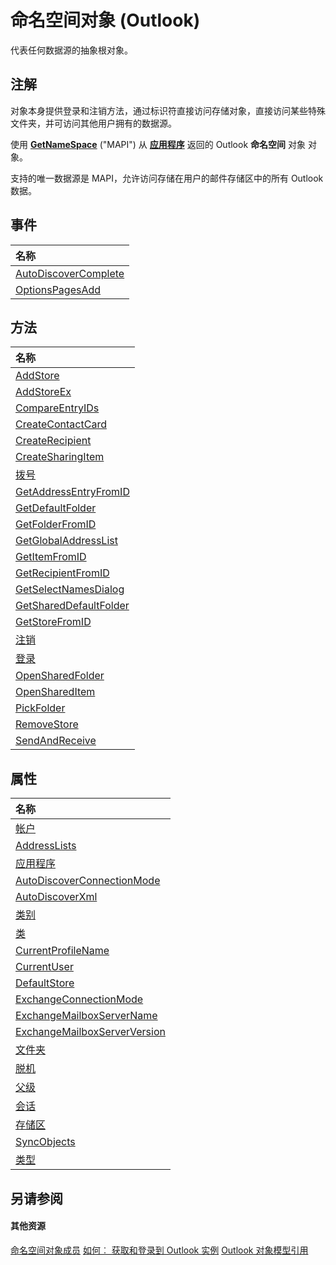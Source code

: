 
# 命名空间对象 (Outlook)

代表任何数据源的抽象根对象。


## 注解

对象本身提供登录和注销方法，通过标识符直接访问存储对象，直接访问某些特殊文件夹，并可访问其他用户拥有的数据源。

使用 **[GetNameSpace](6175d0d9-5a61-ce45-35c0-b70895d757b3.md)** ("MAPI") 从 **[应用程序](797003e7-ecd1-eccb-eaaf-32d6ddde8348.md)** 返回的 Outlook **命名空间** 对象 对象。

支持的唯一数据源是 MAPI，允许访问存储在用户的邮件存储区中的所有 Outlook 数据。


## 事件



|**名称**|
|:-----|
|[AutoDiscoverComplete](b7cac212-4d38-660e-0caf-48f97035f14a.md)|
|[OptionsPagesAdd](3f4920bd-ab22-90a7-490a-67122dac6c51.md)|

## 方法



|**名称**|
|:-----|
|[AddStore](c9390982-2408-fda5-a14d-de6f0daaadf1.md)|
|[AddStoreEx](15b8948d-cbe4-a499-ec03-b1bbf56ead82.md)|
|[CompareEntryIDs](4e935803-9c73-03d2-17c9-dcaf169fdbbe.md)|
|[CreateContactCard](d050e0e3-3c0d-bd01-f008-2628056625d1.md)|
|[CreateRecipient](7134c0d7-5f60-c63c-2dde-492d52b78fbe.md)|
|[CreateSharingItem](4c93d347-cc39-eb5d-bf08-125b69f91eb6.md)|
|[拨号](1fd29ed8-e983-c668-c48f-f642c56bfcd2.md)|
|[GetAddressEntryFromID](04e9d2c5-231d-35c8-eafa-0e58fbd7a2a1.md)|
|[GetDefaultFolder](761b8b53-dd4d-43e4-c8f0-69cefdf0c77a.md)|
|[GetFolderFromID](0fb2d3b5-2967-1943-922a-7ec03e514e62.md)|
|[GetGlobalAddressList](0c892483-96c5-461d-a862-fe84ddcce097.md)|
|[GetItemFromID](f2abff80-4c04-998b-654b-28600424a16f.md)|
|[GetRecipientFromID](8475e869-ce1f-cd10-0c02-79a6dd5f9a8e.md)|
|[GetSelectNamesDialog](883d90e0-b3cc-e76e-cbe6-cb271e9ccb37.md)|
|[GetSharedDefaultFolder](e2196423-e4f2-2797-c16c-dc54e2c0f7d2.md)|
|[GetStoreFromID](ba5b3df8-22a5-39fa-68ab-9f1e4cfe7f47.md)|
|[注销](f9b15e80-a942-3d76-63ef-00c0a140337d.md)|
|[登录](167c632b-0d52-a1e4-8dcd-57d301cde3c9.md)|
|[OpenSharedFolder](907efeab-8a37-98a6-f241-0a051f03f472.md)|
|[OpenSharedItem](ebfed85c-0af5-eb72-7a58-ae9e8b655347.md)|
|[PickFolder](f5c1f35a-8e77-8e7f-fcbe-30c6bc90287a.md)|
|[RemoveStore](4353387a-0e44-1d4a-b0e6-96e2c2594a6d.md)|
|[SendAndReceive](196b15b0-6766-ca2a-8dbe-991fc93b8307.md)|

## 属性



|**名称**|
|:-----|
|[帐户](80e969ea-d2cc-966d-5fe4-68d59951b5c9.md)|
|[AddressLists](68b236db-f964-6f7f-6246-e79c6ada19e9.md)|
|[应用程序](c7730473-4109-4052-08eb-7cd7d3c1909f.md)|
|[AutoDiscoverConnectionMode](a73a71ca-0f40-3c7e-bb89-9d6a45775c6f.md)|
|[AutoDiscoverXml](34834000-1f53-2bfb-7546-886c6e2716fd.md)|
|[类别](3963afca-3a7e-38d7-1347-7e1467be3a10.md)|
|[类](de558f45-5c09-7285-39cd-8c8525eb28ec.md)|
|[CurrentProfileName](731df710-cb42-eb68-8fbc-790b74468491.md)|
|[CurrentUser](d6884fcf-c1de-23f4-8d91-02c8f9fd5253.md)|
|[DefaultStore](4080e227-bd76-3168-7bc7-93fe04023a3b.md)|
|[ExchangeConnectionMode](4b9f7917-5340-cf72-d690-ac5a7b8d4792.md)|
|[ExchangeMailboxServerName](027d8d2d-612d-8eda-a6af-aa8dd371013e.md)|
|[ExchangeMailboxServerVersion](01e83a30-f574-1ff6-34de-85c14ecc09c1.md)|
|[文件夹](a732d338-c825-4d38-0107-345069da708c.md)|
|[脱机](c62112d5-e50f-bd6a-bb3b-7c1818752d8b.md)|
|[父级](d03ca579-3739-a8ef-fda7-650aa7d7d2d1.md)|
|[会话](93dba2e5-d11e-7761-ac29-08f5b7a83b49.md)|
|[存储区](4ffdc2b3-be7b-da21-ac85-bde5481ae2f2.md)|
|[SyncObjects](0948f154-022f-b12e-87e3-1b3a4ce127c3.md)|
|[类型](a6872028-0588-94b6-086a-03cf830cd339.md)|

## 另请参阅


#### 其他资源


[命名空间对象成员](d7a978a3-a2c8-6195-c5f8-af8773500456.md)
[如何︰ 获取和登录到 Outlook 实例](http://msdn.microsoft.com/library/ef369364-6500-2759-3ef4-ed4411112e96%28Office.15%29.aspx)
[Outlook 对象模型引用](http://msdn.microsoft.com/library/73221b13-d8d8-99b8-3394-b95dbbfd5ddc%28Office.15%29.aspx)